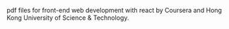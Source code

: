 pdf files for front-end web development with react by Coursera and Hong Kong University of Science & Technology.
